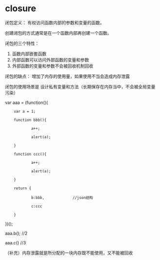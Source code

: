 # closure

闭包定义： 有权访问函数内部的参数和变量的函数。

创建闭包的方式通常是在一个函数内部再创建一个函数。

闭包的三个特性：

1. 函数内部嵌套函数
2. 内部函数可以访问外部函数的变量和参数
3. 外部函数的变量和参数不会被回收机制回收

闭包的缺点： 增加了内存的使用量，如果使用不当会造成内存泄露

闭包的使用场景是 设计私有变量和方法（长期保存在内存当中，不会被全局变量污染）

var aaa = (function(){

        var a = 1;
        
        function bbb(){
        
                a++;
                
                alert(a);
                
        }
        
        function ccc(){
        
                a++;
                
                alert(a);
                
        }
        
        return {
        
                b:bbb,             //json结构
                
                c:ccc
                
        }
        
})();

aaa.b();     //2

aaa.c()      //3


（补充）内存泄露就是所分配的一块内存既不能使用，又不能被回收
